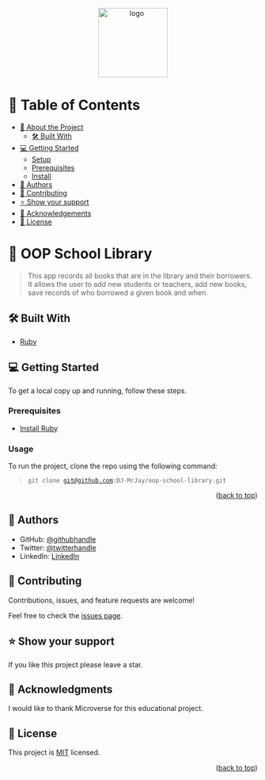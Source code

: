 <a name="readme-top"></a>

<div align="center">
  <!-- You are encouraged to replace this logo with your own! Otherwise you can also remove it. -->
  <img src="https://github.com/microverseinc/readme-template/raw/master/murple_logo.png" alt="logo" width="140"  height="auto" />
  <br/>
</div>

# 📗 Table of Contents

- [📖 About the Project](#about-project)
  - [🛠 Built With](#built-with)
- [💻 Getting Started](#getting-started)
  - [Setup](#setup)
  - [Prerequisites](#prerequisites)
  - [Install](#install)
- [👥 Authors](#authors)
- [🤝 Contributing](#contributing)
- [⭐️ Show your support](#support)
- [🙏 Acknowledgements](#acknowledgements)
- [📝 License](#license)

# 📖 OOP School Library <a name="about-project"></a>

> This app records all books that are in the library and their borrowers. It allows the user to add new students or teachers, add new books, save records of who borrowed a given book and when.

## 🛠 Built With <a name="built-with"></a>

- [Ruby](https://www.ruby-lang.org/en/)

## 💻 Getting Started <a name="getting-started"></a>

To get a local copy up and running, follow these steps.

### Prerequisites

- [Install Ruby](https://www.ruby-lang.org/en/documentation/installation/)

### Usage

To run the project, clone the repo using the following command:

> <code>git clone git@github.com:DJ-MrJay/oop-school-library.git</code>
<p align="right">(<a href="#readme-top">back to top</a>)</p>

## 👥 Authors <a name="authors"></a>

- GitHub: [@githubhandle](https://github.com/DJ-MrJay)
- Twitter: [@twitterhandle](https://twitter.com/jonah_wambua)
- LinkedIn: [LinkedIn](https://www.linkedin.com/in/jonah-wambua/)

## 🤝 Contributing <a name="contributing"></a>

Contributions, issues, and feature requests are welcome!

Feel free to check the [issues page](../../issues/).

## ⭐️ Show your support <a name="support"></a>

If you like this project please leave a star.

## 🙏 Acknowledgments <a name="acknowledgements"></a>

I would like to thank Microverse for this educational project.

## 📝 License <a name="license"></a>

This project is [MIT](./MIT.md) licensed.
<p align="right">(<a href="#readme-top">back to top</a>)</p>
